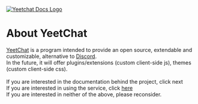 [![Yeetchat Docs Logo](https://yeetchat.github.io/yeetchat-docs/misc/icons/ycdocs-light-transparent.png)](https://docs.yeetchat.xyz)
# About YeetChat
[YeetChat](//yeetchat.xyz/?ref=docs) is a program intended to provide an open source, extendable and customizable, alternative to [Discord](//discordapp.com).<br>
In the future, it will offer plugins/extensions (custom client-side js), themes (custom client-side css).<br>
<br>
If you are interested in the documentation behind the project, click next<br>
If you are interested in using the service, click [here](//yeetchat.xyz/?ref=docs)<br>
If you are interested in neither of the above, please reconsider.
